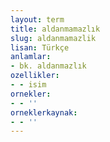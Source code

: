 ```yaml
---
layout: term
title: aldanmamazlık
slug: aldanmamazlik
lisan: Türkçe
anlamlar:
- bk. aldanmazlık
ozellikler:
- - isim
ornekler:
- - ''
orneklerkaynak:
- - ''
---
```


